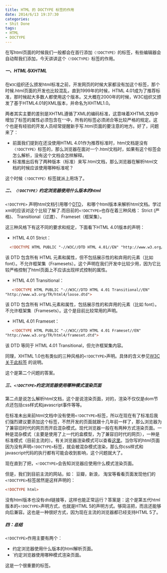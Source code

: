 ```yaml
---
title: HTML 的 DOCTYPE 标签的作用
date: 2014/6/13 19:37:30
categories:
- Shit Done
tags:
- HTML 
- DOCTYPE
---
```



在写html页面的时候我们一般都会在首行添加`〈!DOCTYPE〉`的标签，有些编辑器会自动帮我们添加，今天讲讲这个`〈!DOCTYPE〉`标签的作用。
##### 一、HTML与XHTML

在`W3C`组织还么颁发html标准之前，开发网页的时候大家都没有加这个标签，那个时候.html页面的开发也比较混乱，直到1999年的时候，HTML 4.01成为了推荐标准，那时候起大多数人都使用这个版本。又大概在2000年的时候，W3C组织又颁发了基于HTML4.01的XML版本，并命名为XHTML1.0。

两者其实主要的差别是XHTML遵循了XML的编码标准，这意味着XHTML文档中增加了标签的属性必须包含在`""`中，所有的标签必须闭合等比较严格的规定。这个也是有经验的开发人员经常提醒新手写.html页面的要注意的地方。好了，问题来了：
- 前面我们提到在还没使用HTML 4.01作为推荐标准时，html文档是没有`〈!DOCTYPE〉`标签的，那么浏览器在面对一个.html文档时，如果有这个标签会怎么解析，没有这个文档会怎样解释。
- 标准推出后有了两种版本（标准）来写.html文档，那么浏览器在解析html文档的时候应该使用哪种标准呢？

这个时候`〈!DOCTYPE〉`标签就派上用场了。

<!--more-->
##### 二、`〈!DOCTYPE〉`约定浏览器使用什么版本的html

   `<!DOCTYPE>` 声明html文档引用哪个[DTD](http://www.w3school.com.cn/dtd/)， 和哪个html版本来解析html文档。学过xml的应该对这个比较了解了.而目前的`<!DOCTYPE>`也存在着三种风格： Strict (严格)、 Transitional（过渡）、 Frameset（框架集）。

  这三种风格下有这不同的要求和规定，下面看下HTML 4.01版本的声明：
- HTML 4.01 Strict：

``` html
  <!DOCTYPE HTML PUBLIC "-//W3C//DTD HTML 4.01//EN" "http://www.w3.org/TR/html4/strict.dtd">
```

   该 DTD 包含所有 HTML 元素和属性，但不包括展示性的和弃用的元素（比如 font）。不允许框架集（Framesets）。这个声明在我们开发中比较少用，因为它比较严格控制了html页面上不应该出现样式控制的属性。
- HTML 4.01 Transitional：

``` html
   <!DOCTYPE HTML PUBLIC "-//W3C//DTD HTML 4.01 Transitional//EN" 
"http://www.w3.org/TR/html4/loose.dtd">
```

该 DTD 包含所有 HTML元素和属性，包括展示性的和弃用的元素（比如 font）。不允许框架集（Framesets）。这个是目前比较常用的声明。
- HTML 4.01 Frameset：

``` html
   <!DOCTYPE HTML PUBLIC "-//W3C//DTD HTML 4.01 Frameset//EN" 
"http://www.w3.org/TR/html4/frameset.dtd">
```

该 DTD 等同于 HTML 4.01 Transitional，但允许框架集内容。

同理，XHTML 1.0也有类似的三种风格的`<!DOCTYPE>`声明。具体的含义参见[W3C关于此标签](http://www.w3school.com.cn/tags/tag_doctype.asp) 的说明。

   这个是第二个问题的答案。
##### 三、`<!DOCTYPE>`约定浏览器使用哪种模式渲染页面

  第二点是说怎么解析html文档，这个是说渲染页面，对的，渲染不仅仅是dom节点还包括css样式和javascript事件等等。

  在标准未出来前html文档中没有使用`<!DOCTYPE>`标签，所以在现在有了标准后我们强烈建议要添加这个标签，不然开发的页面就跟十几年前一样了，那么浏览器为了兼容旧时代的网页而开启混杂模式。现代浏览器一般在有两种方式渲染页面。一种是混杂模式（主要是使用了上一代的盒模型，为了兼容旧时代的网页），一种是标准模式（目前主流的）。有关浏览器渲染模式可以查看[这里](https://hsivonen.fi/doctype/)。当你写的html页面因为没有声明`<!DOCTYPE>`标签，就会被混杂模式渲染，那么你css样式和javascript代码的执行都有可能会收到影响，这个问题就大了。

现在直到了把，`<!DOCTYPE>`会告知浏览器应使用什么模式渲染页面。

但是，我们到目前主流的网站，如： 豆瓣，新浪， 淘宝等看看页面发现他们的`<!DOCTYPE>`标签居然是这样声明的：

``` html
<!DOCTYPE html>
```

没有html版本也没有dtd链接等，这样也能正常运行？答案是：这个是第五代html版本的`<!DOCTYPE>`声明方式，也就是HTML 5的声明方式。够简洁把，而且还能够向后兼容。这也是一种很好方式，因为现在主流的浏览器都已经支持HTML 5了。
##### 四：总结

`<!DOCTYPE>`作用主要有两个：
-  约定浏览器使用什么版本的html解析页面。
- `约定浏览器使用哪种模式渲染页面。

这是一个很重要的标签。
